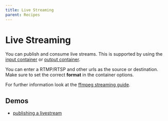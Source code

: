 ```yaml
---
title: Live Streaming
parent: Recipes
---
```


# Live Streaming

You can publish and consume live streams. This is supported by using the [input container](../tasks/media/inputcontainer.md) or [output container](../tasks/media/outputcontainer.md).

You can enter a RTMP/RTSP and other urls as the source or destination. Make sure to set the correct **format** in the container options. 

For further information look at the [ffmpeg streaming guide](https://trac.ffmpeg.org/wiki/StreamingGuide).

## Demos
- [publishing a livestream](https://x.com/leopfff/status/1805941200802758943)